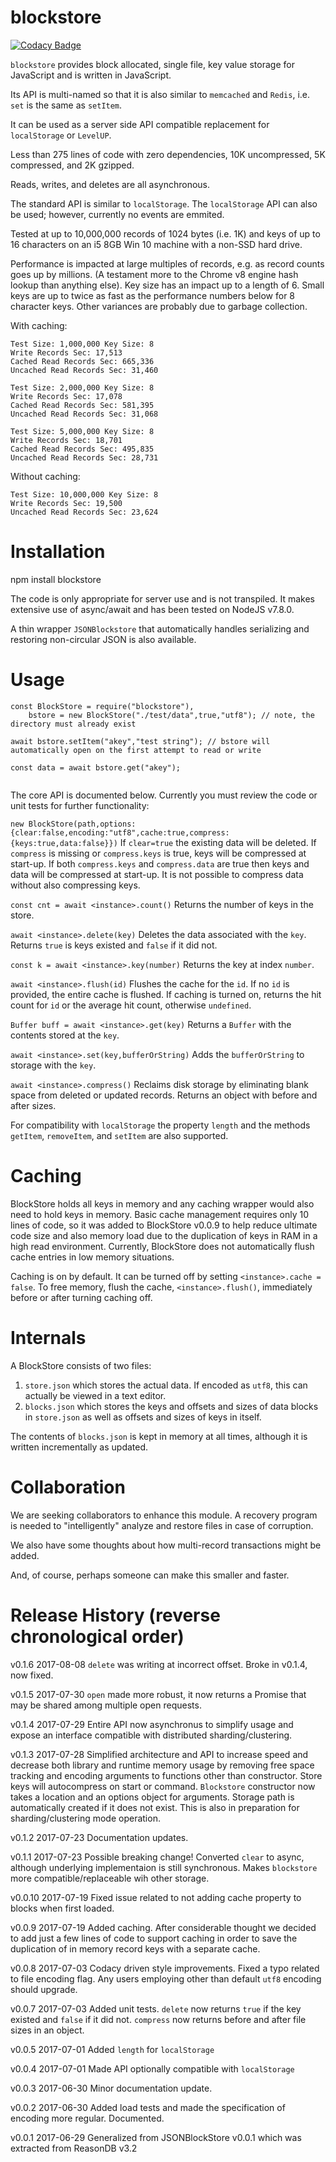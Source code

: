 # blockstore

[![Codacy Badge](https://api.codacy.com/project/badge/Grade/5b086f3a8c4a4bc2b419dd61578dc810)](https://www.codacy.com/app/syblackwell/blockstore?utm_source=github.com&amp;utm_medium=referral&amp;utm_content=anywhichway/blockstore&amp;utm_campaign=Badge_Grade)

`blockstore` provides block allocated, single file, key value storage for JavaScript and is written in JavaScript. 

Its API is multi-named so that it is also similar to `memcached` and `Redis`, i.e. `set` is the same as `setItem`.

It can be used as a server side API compatible replacement for `localStorage` or `LevelUP`.

Less than 275 lines of code with zero dependencies, 10K uncompressed, 5K compressed, and 2K gzipped.

Reads, writes, and deletes are all asynchronous.

The standard API is similar to `localStorage`. The `localStorage` API can also be used; however, currently no events are emmited.

Tested at up to 10,000,000 records of 1024 bytes (i.e. 1K) and keys of up to 16 characters on an i5 8GB Win 10 machine with a non-SSD hard drive.

Performance is impacted at large multiples of records, e.g. as record counts goes up by millions. (A testament more to the Chrome v8 engine hash lookup than anything else).
Key size has an impact up to a length of 6. Small keys are up to twice as fast as the performance numbers below for 8 character keys. Other variances are probably due to garbage collection.

With caching:

```
Test Size: 1,000,000 Key Size: 8
Write Records Sec: 17,513
Cached Read Records Sec: 665,336
Uncached Read Records Sec: 31,460
```

```
Test Size: 2,000,000 Key Size: 8
Write Records Sec: 17,078
Cached Read Records Sec: 581,395
Uncached Read Records Sec: 31,068
```

```
Test Size: 5,000,000 Key Size: 8
Write Records Sec: 18,701
Cached Read Records Sec: 495,835
Uncached Read Records Sec: 28,731
```

Without caching:

```
Test Size: 10,000,000 Key Size: 8
Write Records Sec: 19,500
Uncached Read Records Sec: 23,624
```




# Installation

npm install blockstore

The code is only appropriate for server use and is not transpiled. It makes extensive use of async/await and has been tested on NodeJS v7.8.0.

A thin wrapper `JSONBlockstore` that automatically handles serializing and restoring non-circular JSON is also available.

# Usage

```
const BlockStore = require("blockstore"),
	bstore = new BlockStore("./test/data",true,"utf8"); // note, the directory must already exist

await bstore.setItem("akey","test string"); // bstore will automatically open on the first attempt to read or write

const data = await bstore.get("akey");
	
```

The core API is documented below. Currently you must review the code or unit tests for further functionality:


`new BlockStore(path,options:{clear:false,encoding:"utf8",cache:true,compress:{keys:true,data:false}})` If `clear=true` the existing data will be deleted. If `compress` is missing or `compress.keys` is true, keys will be compressed at start-up. If both `compress.keys` and `compress.data` are true then keys and data will be compressed at start-up. It is not possible to compress data
without also compressing keys.

`const cnt = await <instance>.count()` Returns the number of keys in the store.

`await <instance>.delete(key)` Deletes the data associated with the `key`. Returns `true` is keys existed and `false` if it did not.

`const k = await <instance>.key(number)` Returns the key at index `number`.

`await <instance>.flush(id)` Flushes the cache for the `id`. If no `id` is provided, the entire cache is flushed. If caching is turned on, returns the hit count for `id` or the average hit count, otherwise `undefined`.

`Buffer buff = await <instance>.get(key)` Returns a `Buffer` with the contents stored at the `key`.

`await <instance>.set(key,bufferOrString)` Adds the `bufferOrString` to storage with the `key`.

`await <instance>.compress()` Reclaims disk storage by eliminating blank space from deleted or updated records. Returns an object with before and after sizes.

For compatibility with `localStorage` the property `length` and the methods `getItem`, `removeItem`, and `setItem` are also supported.

# Caching

BlockStore holds all keys in memory and any caching wrapper would also need to hold keys in memory. Basic cache management requires only 10 lines of code, so it was added to BlockStore v0.0.9
to help reduce ultimate code size and also memory load due to the duplication of keys in RAM in a high read environment. Currently, BlockStore does not automatically flush cache entries
in low memory situations.

Caching is on by default. It can be turned off by setting `<instance>.cache = false`. To free memory, flush the cache, `<instance>.flush()`, immediately before or after turning caching
off.


# Internals

A BlockStore consists of two files:

1) `store.json` which stores the actual data. If encoded as `utf8`, this can actually be viewed in a text editor.
2) `blocks.json` which stores the keys and offsets and sizes of data blocks in `store.json` as well as offsets and sizes of keys in itself.

The contents of `blocks.json` is kept in memory at all times, although it is written incrementally as updated.

# Collaboration

We are seeking collaborators to enhance this module. A recovery program is needed to "intelligently" analyze and restore files in case of corruption.

We also have some thoughts about how multi-record transactions might be added.

And, of course, perhaps someone can make this smaller and faster.


# Release History (reverse chronological order)

v0.1.6 2017-08-08 `delete` was writing at incorrect offset. Broke in v0.1.4, now fixed.

v0.1.5 2017-07-30 `open` made more robust, it now returns a Promise that may be shared among multiple open requests.

v0.1.4 2017-07-29 Entire API now asynchronus to simplify usage and expose an interface compatible with distributed sharding/clustering. 

v0.1.3 2017-07-28 Simplified architecture and API to increase speed and decrease both library and runtime memory usage by removing free space tracking and encoding arguments to functions other than constructor. Store keys will autocompress on start or command. `Blockstore` constructor now takes a location and an options object for arguments. Storage path is automatically
created if it does not exist. This is also in preparation for sharding/clustering mode operation.

v0.1.2 2017-07-23 Documentation updates.

v0.1.1 2017-07-23 Possible breaking change! Converted `clear` to async, although underlying implementaion is still synchronous. Makes `blockstore` more compatible/replaceable wih other storage.

v0.0.10 2017-07-19 Fixed issue related to not adding cache property to blocks when first loaded.

v0.0.9 2017-07-19 Added caching. After considerable thought we decided to add just a few lines of code to support caching in order to save the duplication of in memory record keys with a separate cache.

v0.0.8 2017-07-03 Codacy driven style improvements. Fixed a typo related to file encoding flag. Any users employing other than default `utf8` encoding should upgrade.

v0.0.7 2017-07-03 Added unit tests. `delete` now returns `true` if the key existed and `false` if it did not. `compress` now returns before and after file sizes in an object.

v0.0.5 2017-07-01 Added `length` for `localStorage`

v0.0.4 2017-07-01 Made API optionally compatible with `localStorage`

v0.0.3 2017-06-30 Minor documentation update.

v0.0.2 2017-06-30 Added load tests and made the specification of encoding more regular. Documented.

v0.0.1 2017-06-29 Generalized from JSONBlockStore v0.0.1 which was extracted from ReasonDB v3.2